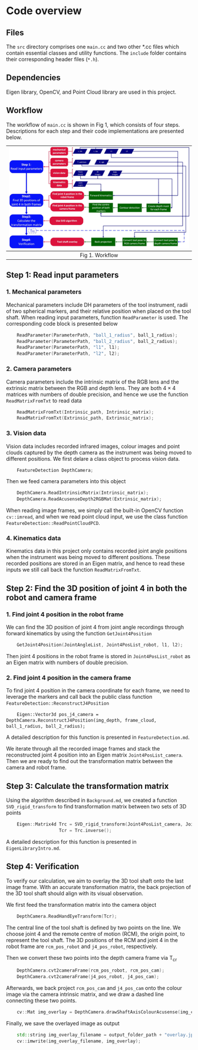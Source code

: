 <!-- An overview of main.cc, an implementation of hand-eye calibration for the da Vinci Research Kit (dVRK) using a bespoke marker -->

# Code overview

<!-- Provide a short description to your project -->

## Files
The `src` directory comprises one `main.cc` and two other *.cc files which contain essential classes and utility functions. The `include` folder contains their corresponding header files (`*.h`). 

## Dependencies
Eigen library, OpenCV, and Point Cloud library are used in this project.


## Workflow
The workflow of `main.cc` is shown in Fig 1, which consists of four steps. Descriptions for each step and their code implementations are presented below.

| ![workflow](Pics_for_demo/Flowchart.jpg "workflow") |
|:--:|
| Fig 1. Workflow |

## Step 1: Read input parameters
### 1. Mechanical parameters
Mechanical parameters include DH parameters of the tool instrument, radii of two spherical markers, and their relative position when placed on the tool shaft. When reading input parameters, function `ReadParameter` is used. The corresponding code block is presented below

```cpp
    ReadParameter(ParameterPath, "ball_1_radius", ball_1_radius);
    ReadParameter(ParameterPath, "ball_2_radius", ball_2_radius);
    ReadParameter(ParameterPath, "l1", l1);
    ReadParameter(ParameterPath, "l2", l2);
```

### 2. Camera parameters
Camera parameters include the intrinsic matrix of the RGB lens and the extrinsic matrix between the RGB and depth lens. They are both $\textrm{4} \times \textrm{4}$ matrices with numbers of double precision, and hence we use the function `ReadMatrixFromTxt` to read data

```cpp
    ReadMatrixFromTxt(Intrinsic_path, Intrinsic_matrix);
    ReadMatrixFromTxt(Extrinsic_path, Extrinsic_matrix);
```

### 3. Vision data
Vision data includes recorded infrared images, colour images and point clouds captured by the depth camera as the instrument was being moved to different positions. We first delare a class object to process vision data. 

```cpp
    FeatureDetection DepthCamera;
```

Then we feed camera parameters into this object

```cpp
    DepthCamera.ReadIntrinsicMatrix(Intrinsic_matrix);
    DepthCamera.ReadAcusenseDepth2RGBMat(Extrinsic_matrix);
```


When reading image frames, we simply call the built-in OpenCV function `cv::imread`, and when we read point cloud input, we use the class function `FeatureDetection::ReadPointCloudPCD`.

### 4. Kinematics data
Kinematics data in this project only contains recorded joint angle positions when the instrument was being moved to different positions. These recorded positions are stored in an Eigen matrix, and hence to read these inputs we still call back the function `ReadMatrixFromTxt`.

## Step 2: Find the 3D position of joint 4 in both the robot and camera frame
### 1. Find joint 4 position in the robot frame
We can find the 3D position of joint 4 from joint angle recordings through forward kinematics by using the function `GetJoint4Position`

```cpp
    GetJoint4Position(JointAngleList, Joint4PosList_robot, l1, l2);
```

Then joint 4 positions in the robot frame is stored in `Joint4PosList_robot` as an Eigen matrix with numbers of double precision.

### 2. Find joint 4 position in the camera frame
To find joint 4 position in the camera coordinate for each frame, we need to leverage the markers and call back the public class function `FeatureDetection::ReconstructJ4Position`
```
    Eigen::Vector3d pos_j4_camera = DepthCamera.ReconstructJ4Position(img_depth, frame_cloud, ball_1_radius, ball_2_radius);
```
A detailed description for this function is presented in `FeatureDetection.md`.

We iterate through all the recorded image frames and stack the reconstructed joint 4 position into an Eigen matrix `Joint4PosList_camera`. Then we are ready to find out the transformation matrix between the camera and robot frame.

## Step 3: Calculate the transformation matrix
Using the algorithm described in `Background.md`, we created a function `SVD_rigid_transform` to find transformation matrix between two sets of 3D points

```cpp
    Eigen::Matrix4d Trc = SVD_rigid_transform(Joint4PosList_camera, Joint4PosList_robot),
                    Tcr = Trc.inverse();
```

A detailed description for this function is presented in `EigenLibraryIntro.md`.

## Step 4: Verification
To verify our calculation, we aim to overlay the 3D tool shaft onto the last image frame. With an accurate transformation matrix, the back projection of the 3D tool shaft should align with its visual observation. 

We first feed the transformation matrix into the camera object
```cpp
    DepthCamera.ReadHandEyeTransform(Tcr);
```

The central line of the tool shaft is defined by two points on the line. We choose joint 4 and the remote centre of motion (RCM), the origin point, to represent the tool shaft. The 3D positions of the RCM and joint 4 in the robot frame are `rcm_pos_robot` and `j4_pos_robot`, respectively.

Then we convert these two points into the depth camera frame via $\textrm{T} _ \textrm{cr}$

```cpp
    DepthCamera.cvt2cameraFrame(rcm_pos_robot, rcm_pos_cam);
    DepthCamera.cvt2cameraFrame(j4_pos_robot, j4_pos_cam);
```

Afterwards, we back project `rcm_pos_cam` and `j4_pos_cam` onto the colour image via the camera intrinsic matrix, and we draw a dashed line connecting these two points.

```cpp
    cv::Mat img_overlay = DepthCamera.drawShaftAxisColourAcusense(img_colour, "overlay", rcm_pos_cam, j4_pos_cam);
```

Finally, we save the overlayed image as output

```cpp
    std::string img_overlay_filename = output_folder_path + "overlay.jpg";
    cv::imwrite(img_overlay_filename, img_overlay);
```
